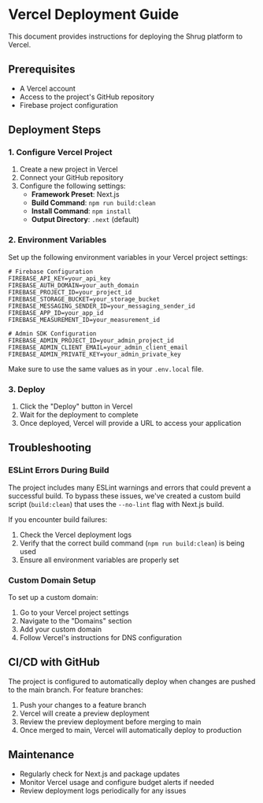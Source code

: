 # Vercel Deployment Guide

This document provides instructions for deploying the Shrug platform to Vercel.

## Prerequisites

- A Vercel account
- Access to the project's GitHub repository
- Firebase project configuration

## Deployment Steps

### 1. Configure Vercel Project

1. Create a new project in Vercel
2. Connect your GitHub repository
3. Configure the following settings:
   - **Framework Preset**: Next.js
   - **Build Command**: `npm run build:clean`
   - **Install Command**: `npm install`
   - **Output Directory**: `.next` (default)

### 2. Environment Variables

Set up the following environment variables in your Vercel project settings:

```
# Firebase Configuration
FIREBASE_API_KEY=your_api_key
FIREBASE_AUTH_DOMAIN=your_auth_domain
FIREBASE_PROJECT_ID=your_project_id
FIREBASE_STORAGE_BUCKET=your_storage_bucket
FIREBASE_MESSAGING_SENDER_ID=your_messaging_sender_id
FIREBASE_APP_ID=your_app_id
FIREBASE_MEASUREMENT_ID=your_measurement_id

# Admin SDK Configuration
FIREBASE_ADMIN_PROJECT_ID=your_admin_project_id
FIREBASE_ADMIN_CLIENT_EMAIL=your_admin_client_email
FIREBASE_ADMIN_PRIVATE_KEY=your_admin_private_key
```

Make sure to use the same values as in your `.env.local` file.

### 3. Deploy

1. Click the "Deploy" button in Vercel
2. Wait for the deployment to complete
3. Once deployed, Vercel will provide a URL to access your application

## Troubleshooting

### ESLint Errors During Build

The project includes many ESLint warnings and errors that could prevent a successful build. To bypass these issues, we've created a custom build script (`build:clean`) that uses the `--no-lint` flag with Next.js build.

If you encounter build failures:

1. Check the Vercel deployment logs
2. Verify that the correct build command (`npm run build:clean`) is being used
3. Ensure all environment variables are properly set

### Custom Domain Setup

To set up a custom domain:

1. Go to your Vercel project settings
2. Navigate to the "Domains" section
3. Add your custom domain
4. Follow Vercel's instructions for DNS configuration

## CI/CD with GitHub

The project is configured to automatically deploy when changes are pushed to the main branch. For feature branches:

1. Push your changes to a feature branch
2. Vercel will create a preview deployment
3. Review the preview deployment before merging to main
4. Once merged to main, Vercel will automatically deploy to production

## Maintenance

- Regularly check for Next.js and package updates
- Monitor Vercel usage and configure budget alerts if needed
- Review deployment logs periodically for any issues 
